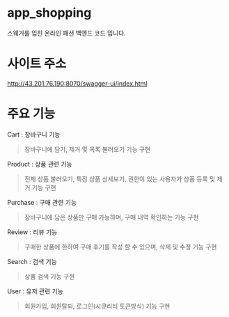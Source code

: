 # app_shopping
스웨거를 입힌 온라인 패션 백엔드 코드 입니다.

# 사이트 주소
http://43.201.76.190:8070/swagger-ui/index.html

# 주요 기능
Cart : 장바구니 기능
> 장바구니에 담기, 제거 및 목록 불러오기 기능 구현

Product : 상품 관련 기능
> 전체 상품 불러오기, 특정 상품 상세보기, 권한이 있는 사용자가 상품 등록 및 제거 기능 구현

Purchase : 구매 관련 기능
> 장바구니에 담은 상품만 구매 가능하며, 구매 내역 확인하는 기능 구현

Review : 리뷰 기능
> 구매한 상품에 한하여 구매 후기를 작성 할 수 있으며, 삭제 및 수정 기능 구현

Search : 검색 기능
> 상품 검색 기능 구현

User : 유저 관련 기능
> 회원가입, 회원탈퇴, 로그인(시큐리티 토큰방식) 기능 구현
